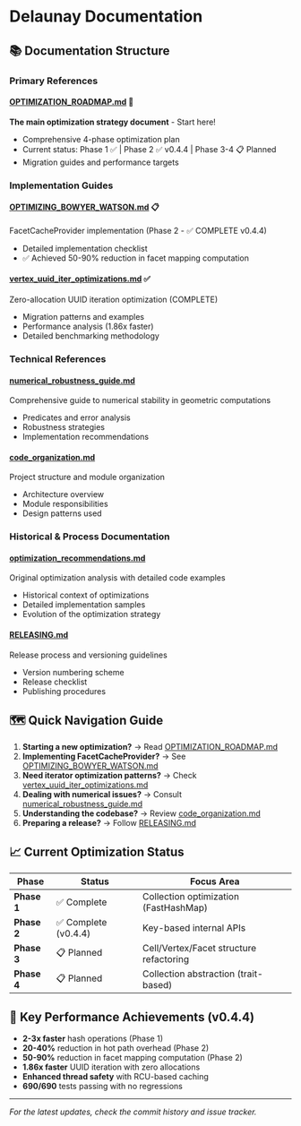 # Delaunay Documentation

## 📚 Documentation Structure

### Primary References

#### **[OPTIMIZATION_ROADMAP.md](./OPTIMIZATION_ROADMAP.md)** 🎯

**The main optimization strategy document** - Start here!

- Comprehensive 4-phase optimization plan
- Current status: Phase 1 ✅ | Phase 2 ✅ v0.4.4 | Phase 3-4 📋 Planned
- Migration guides and performance targets

### Implementation Guides

#### **[OPTIMIZING_BOWYER_WATSON.md](./OPTIMIZING_BOWYER_WATSON.md)** 📋

FacetCacheProvider implementation (Phase 2 - ✅ COMPLETE v0.4.4)

- Detailed implementation checklist
- ✅ Achieved 50-90% reduction in facet mapping computation

#### **[vertex_uuid_iter_optimizations.md](./vertex_uuid_iter_optimizations.md)** ✅

Zero-allocation UUID iteration optimization (COMPLETE)

- Migration patterns and examples
- Performance analysis (1.86x faster)
- Detailed benchmarking methodology

### Technical References

#### **[numerical_robustness_guide.md](./numerical_robustness_guide.md)**

Comprehensive guide to numerical stability in geometric computations

- Predicates and error analysis
- Robustness strategies
- Implementation recommendations

#### **[code_organization.md](./code_organization.md)**

Project structure and module organization

- Architecture overview
- Module responsibilities
- Design patterns used

### Historical & Process Documentation

#### **[optimization_recommendations.md](./optimization_recommendations.md)**

Original optimization analysis with detailed code examples

- Historical context of optimizations
- Detailed implementation samples
- Evolution of the optimization strategy

#### **[RELEASING.md](./RELEASING.md)**

Release process and versioning guidelines

- Version numbering scheme
- Release checklist
- Publishing procedures

## 🗺️ Quick Navigation Guide

1. **Starting a new optimization?** → Read [OPTIMIZATION_ROADMAP.md](./OPTIMIZATION_ROADMAP.md)
2. **Implementing FacetCacheProvider?** → See [OPTIMIZING_BOWYER_WATSON.md](./OPTIMIZING_BOWYER_WATSON.md)
3. **Need iterator optimization patterns?** → Check [vertex_uuid_iter_optimizations.md](./vertex_uuid_iter_optimizations.md)
4. **Dealing with numerical issues?** → Consult [numerical_robustness_guide.md](./numerical_robustness_guide.md)
5. **Understanding the codebase?** → Review [code_organization.md](./code_organization.md)
6. **Preparing a release?** → Follow [RELEASING.md](./RELEASING.md)

## 📈 Current Optimization Status

| Phase | Status | Focus Area |
|-------|--------|------------|
| **Phase 1** | ✅ Complete | Collection optimization (FastHashMap) |
| **Phase 2** | ✅ Complete (v0.4.4) | Key-based internal APIs |
| **Phase 3** | 📋 Planned | Cell/Vertex/Facet structure refactoring |
| **Phase 4** | 📋 Planned | Collection abstraction (trait-based) |

## 🎯 Key Performance Achievements (v0.4.4)

- **2-3x faster** hash operations (Phase 1)
- **20-40%** reduction in hot path overhead (Phase 2)
- **50-90%** reduction in facet mapping computation (Phase 2)
- **1.86x faster** UUID iteration with zero allocations
- **Enhanced thread safety** with RCU-based caching
- **690/690** tests passing with no regressions

---

*For the latest updates, check the commit history and issue tracker.*
